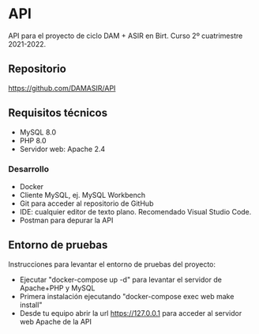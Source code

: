 # API

API para el proyecto de ciclo DAM + ASIR en Birt.
Curso 2º cuatrimestre 2021-2022.

## Repositorio

<https://github.com/DAMASIR/API>

## Requisitos técnicos

* MySQL 8.0
* PHP 8.0
* Servidor web: Apache 2.4

### Desarrollo

* Docker
* Cliente MySQL, ej. MySQL Workbench
* Git para acceder al repositorio de GitHub
* IDE: cualquier editor de texto plano. Recomendado Visual Studio Code.
* Postman para depurar la API

## Entorno de pruebas

Instrucciones para levantar el entorno de pruebas del proyecto:

* Ejecutar "docker-compose up -d" para levantar el servidor de Apache+PHP y MySQL
* Primera instalación ejecutando "docker-compose exec web make install"
* Desde tu equipo abrir la url <https://127.0.0.1> para acceder al servidor web Apache de la API